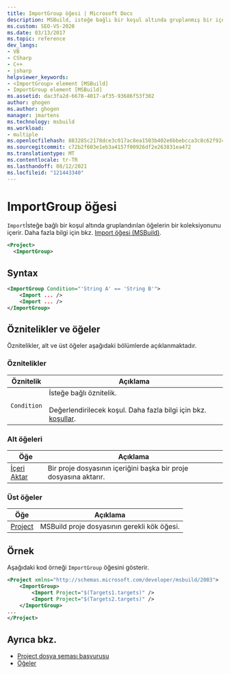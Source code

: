 ```yaml
---
title: ImportGroup öğesi | Microsoft Docs
description: MSBuild, isteğe bağlı bir koşul altında gruplanmış bir içeri aktarma öğeleri koleksiyonu içeren ımporgroup öğesini nasıl kullandığını öğrenin.
ms.custom: SEO-VS-2020
ms.date: 03/13/2017
ms.topic: reference
dev_langs:
- VB
- CSharp
- C++
- jsharp
helpviewer_keywords:
- <ImportGroup> element [MSBuild]
- ImportGroup element [MSBuild]
ms.assetid: dac3fa2d-6678-4017-af35-93686f53f302
author: ghogen
ms.author: ghogen
manager: jmartens
ms.technology: msbuild
ms.workload:
- multiple
ms.openlocfilehash: 883285c2178dce3c017ac8ea1503b402e6bbebcca3c8c62f924572dd29ba4ea0
ms.sourcegitcommit: c72b2f603e1eb3a4157f00926df2e263831ea472
ms.translationtype: MT
ms.contentlocale: tr-TR
ms.lasthandoff: 08/12/2021
ms.locfileid: "121443340"
---
```

# <a name="importgroup-element"></a>ImportGroup öğesi

  
`Import`İsteğe bağlı bir koşul altında gruplandırılan öğelerin bir koleksiyonunu içerir. Daha fazla bilgi için bkz. [Import öğesi (MSBuild)](../msbuild/import-element-msbuild.md).

```xml
<Project>
  <ImportGroup>
```

## <a name="syntax"></a>Syntax

```xml
<ImportGroup Condition="'String A' == 'String B'">
    <Import ... />
    <Import ... />
</ImportGroup>
```

## <a name="attributes-and-elements"></a>Öznitelikler ve öğeler

 Öznitelikler, alt ve üst öğeler aşağıdaki bölümlerde açıklanmaktadır.

### <a name="attributes"></a>Öznitelikler

|Öznitelik|Açıklama|
|---------------|-----------------|
|`Condition`|İsteğe bağlı öznitelik.<br /><br /> Değerlendirilecek koşul. Daha fazla bilgi için bkz. [koşullar](../msbuild/msbuild-conditions.md).|

### <a name="child-elements"></a>Alt öğeleri

|Öğe|Açıklama|
|-------------|-----------------|
|[İçeri Aktar](../msbuild/import-element-msbuild.md)|Bir proje dosyasının içeriğini başka bir proje dosyasına aktarır.|

### <a name="parent-elements"></a>Üst öğeler

| Öğe | Açıklama |
| - | - |
| [Project](../msbuild/project-element-msbuild.md) | MSBuild proje dosyasının gerekli kök öğesi. |

## <a name="example"></a>Örnek

 Aşağıdaki kod örneği `ImportGroup` öğesini gösterir.

```xml
<Project xmlns="http://schemas.microsoft.com/developer/msbuild/2003">
    <ImportGroup>
        <Import Project="$(Targets1.targets)" />
        <Import Project="$(Targets2.targets)" />
    </ImportGroup>
...
</Project>
```

## <a name="see-also"></a>Ayrıca bkz.

- [Project dosya şeması başvurusu](../msbuild/msbuild-project-file-schema-reference.md)
- [Öğeler](../msbuild/msbuild-items.md)
